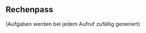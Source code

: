 ## Rechenpass

(Aufgaben werden bei jedem Aufruf zufällig generiert)

<script src="index.js"></index>
